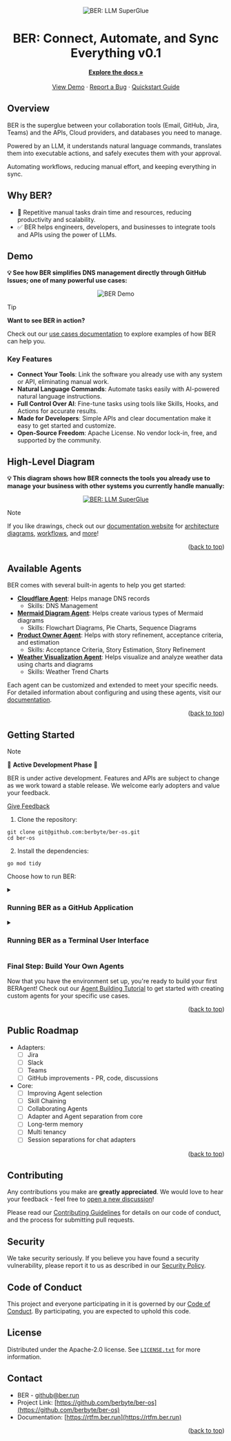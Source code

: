 <a id="readme-top"></a>

<div align="center">
    <img src="https://rtfm.ber.run/ber-intro.png" alt="BER: LLM SuperGlue">
  <h1 align="center">BER: Connect, Automate, and Sync Everything v0.1</h1>
  <p align="center">
    <a href="https://rtfm.ber.run"><strong>Explore the docs »</strong></a>
    <br />
    <br />
    <a href="#demo">View Demo</a>
    &middot;
    <a href="https://github.com/berbyte/ber-os/issues/new">Report a Bug</a>
    &middot;
    <a href="#getting-started">Quickstart Guide</a>
  </p>

</div>

## Overview

BER is the superglue between your collaboration tools (Email, GitHub, Jira, Teams) and the APIs, Cloud providers, and databases you need to manage.

Powered by an LLM, it understands natural language commands, translates them into executable actions, and safely executes them with your approval.

Automating workflows, reducing manual effort, and keeping everything in sync.


## Why BER?

- 🛑 Repetitive manual tasks drain time and resources, reducing productivity and scalability.
- ✅ BER helps engineers, developers, and businesses to integrate tools and APIs using the power of LLMs.


## Demo

__💡 See how BER simplifies DNS management directly through GitHub Issues; one of many powerful use cases:__

<div align="center">
  <img src="https://rtfm.ber.run/demo.gif" alt="BER Demo">
</div>


> [!tip]
> **Want to see BER in action?**
>
> Check out our [use cases documentation](https://rtfm.ber.run/getting-started/usecases/) to explore examples of how BER can help you.
>


### Key Features

- **Connect Your Tools**: Link the software you already use with any system or API, eliminating manual work.
- **Natural Language Commands**: Automate tasks easily with AI-powered natural language instructions.
- **Full Control Over AI**: Fine-tune tasks using tools like Skills, Hooks, and Actions for accurate results.
- **Made for Developers**: Simple APIs and clear documentation make it easy to get started and customize.
- **Open-Source Freedom**: Apache License. No vendor lock-in, free, and supported by the community.


## High-Level Diagram

__💡 This diagram shows how BER connects the tools you already use to manage your business with other systems you currently handle manually:__

<div align="center">
    <a href="https://rtfm.ber.run">
    <img src="https://rtfm.ber.run/diagrams/ber-intro-splash.png" alt="BER: LLM SuperGlue">
  </a>
</div>

> [!note]
> If you like drawings, check out our [documentation website](https://rtfm.ber.run) for [architecture diagrams](https://rtfm.ber.run/getting-started/), [workflows](https://rtfm.ber.run/concepts/agent/), and [more](https://rtfm.ber.run/concepts/adapter/)!


<p align="right">(<a href="#readme-top">back to top</a>)</p>

<!-- Agent -->
## Available Agents
BER comes with several built-in agents to help you get started:

- **[Cloudflare Agent](agents/cloudflare)**: Helps manage DNS records
  - Skills: DNS Management
- **[Mermaid Diagram Agent](agents/mermaid)**: Helps create various types of Mermaid diagrams
  - Skills: Flowchart Diagrams, Pie Charts, Sequence Diagrams
- **[Product Owner Agent](agents/product)**: Helps with story refinement, acceptance criteria, and estimation
  - Skills: Acceptance Criteria, Story Estimation, Story Refinement
- **[Weather Visualization Agent](agents/weather)**: Helps visualize and analyze weather data using charts and diagrams
  - Skills: Weather Trend Charts

Each agent can be customized and extended to meet your specific needs. For detailed information about configuring and using these agents, visit our [documentation](https://rtfm.ber.run/concepts/agent/).

<p align="right">(<a href="#readme-top">back to top</a>)</p>


## Getting Started

> [!note]
>
> 🚧 **Active Development Phase** 🚧
>
> BER is under active development. Features and APIs are subject to change as we work toward a stable release. We welcome early adopters and value your feedback.
>
> [Give Feedback](https://github.com/berbyte/ber-os/discussions/new?category=feedback)



1. Clone the repository:

```
git clone git@github.com:berbyte/ber-os.git
cd ber-os
```

2. Install the dependencies:

```
go mod tidy
```

Choose how to run BER:

<details>
<summary><h3>Running BER as a GitHub Application</h3></summary>

1. Create a GitHub App by following our [documentation guide](https://rtfm.ber.run/guides/howto-adapter-github-install/). This will provide you with the required credentials for the next steps.

2. Set the environment variables
```
export GH_APP_ID=""
export GH_PRIVATE_KEY="" # base64 decoded pem
export GH_WEBHOOK_SECRET=""

export OPENAI_API_KEY=""
```

2. Start ngrok:

```
ngrok http http://localhost:8080
```

3. Run the application:
```
go run . webhook --debug
```

For detailed GitHub adapter usage instructions, please visit our [GitHub Adapter Tutorial](https://rtfm.ber.run/tutorials/github/).

</details>

<details>
<summary><h3>Running BER as a Terminal User Interface</h3></summary>

‼️ **The TUI adapter is currently in an experimental state.** ‼️

1. Set the environment variable

```
export OPENAI_API_KEY=""
```

2. Run the TUI:

```
go run . tui
```

</details>


### Final Step: Build Your Own Agents
Now that you have the environment set up, you're ready to build your first BERAgent! Check out our [Agent Building Tutorial](https://rtfm.ber.run/tutorials/agent/) to get started with creating custom agents for your specific use cases.



<p align="right">(<a href="#readme-top">back to top</a>)</p>

<!-- ROADMAP -->
## Public Roadmap

- Adapters:
  - [ ] Jira
  - [ ] Slack
  - [ ] Teams
  - [ ] GitHub improvements - PR, code, discussions
- Core:
  - [ ] Improving Agent selection
  - [ ] Skill Chaining
  - [ ] Collaborating Agents
  - [ ] Adapter and Agent separation from core
  - [ ] Long-term memory
  - [ ] Multi tenancy
  - [ ] Session separations for chat adapters

<p align="right">(<a href="#readme-top">back to top</a>)</p>

<!-- CONTRIBUTING -->
## Contributing
Any contributions you make are **greatly appreciated**. We would love to hear your feedback - feel free to [open a new discussion](https://github.com/berbyte/ber-os/discussions/new?category=feedback)!

Please read our [Contributing Guidelines](.github/CONTRIBUTING.md) for details on our code of conduct, and the process for submitting pull requests.

<!-- SECURITY -->
## Security
We take security seriously. If you believe you have found a security vulnerability, please report it to us as described in our [Security Policy](.github/SECURITY.md).

<!-- CODE OF CONDUCT -->
## Code of Conduct
This project and everyone participating in it is governed by our [Code of Conduct](.github/CODE_OF_CONDUCT.md). By participating, you are expected to uphold this code.

<!-- LICENSE -->
## License
Distributed under the Apache-2.0 license. See [`LICENSE.txt`](LICENSE.txt) for more information.

<!-- CONTACT -->
## Contact
- BER - github@ber.run
- Project Link: [https://github.com/berbyte/ber-os](https://github.com/berbyte/ber-os)
- Documentation: [https://rtfm.ber.run](https://rtfm.ber.run)

<p align="right">(<a href="#readme-top">back to top</a>)</p>
